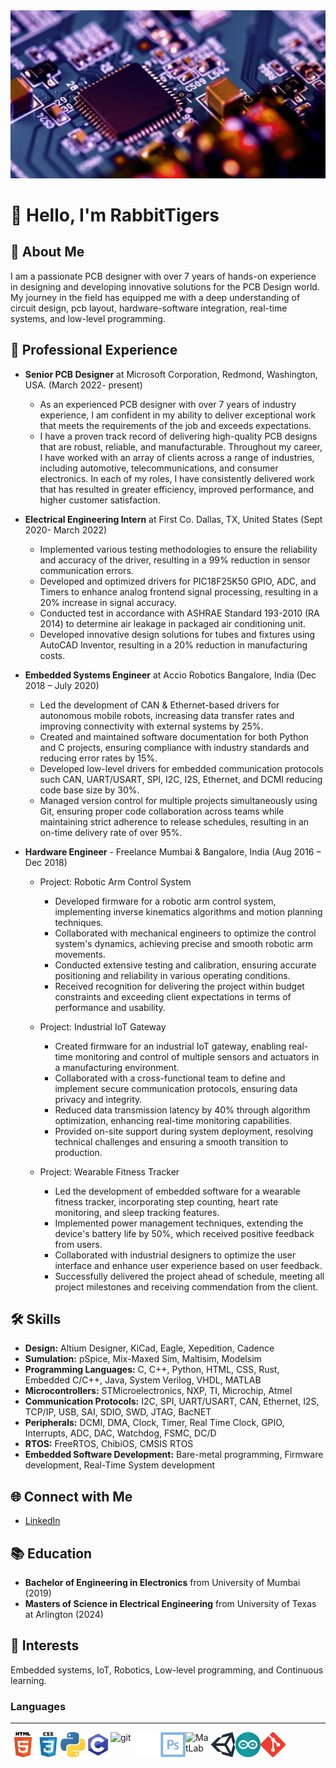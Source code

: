 
<img src="readme.PNG">


# 👋 Hello, I'm RabbitTigers

## 🚀 About Me
I am a passionate PCB designer with over 7 years of hands-on experience in designing and developing innovative solutions for the PCB Design world. My journey in the field has equipped me with a deep understanding of circuit design, pcb layout, hardware-software integration, real-time systems, and low-level programming.

## 💼 Professional Experience 
- **Senior PCB Designer** at Microsoft Corporation, Redmond, Washington, USA. (March 2022- present)
  - As an experienced PCB designer with over 7 years of industry experience, I am confident in my ability to deliver exceptional work that meets the requirements of the job and exceeds expectations.
  - I have a proven track record of delivering high-quality PCB designs that are robust, reliable, and manufacturable. Throughout my career, I have worked with an array of clients across a range of industries, including automotive, telecommunications, and consumer electronics. In each of my roles, I have consistently delivered work that has resulted in greater efficiency, improved performance, and higher customer satisfaction.
- **Electrical Engineering Intern** at First Co. Dallas, TX, United States (Sept 2020- March 2022)
  - Implemented various testing methodologies to ensure the reliability and accuracy of the driver, resulting in a 99% reduction in sensor communication errors.
  - Developed and optimized drivers for PIC18F25K50 GPIO, ADC, and Timers to enhance analog frontend signal processing, resulting in a 20% increase in signal accuracy.
  - Conducted test in accordance with ASHRAE Standard 193-2010 (RA 2014) to determine air leakage in packaged air conditioning unit.
  - Developed innovative design solutions for tubes and fixtures using AutoCAD Inventor, resulting in a 20% reduction in manufacturing costs.
 
- **Embedded Systems Engineer** at Accio Robotics Bangalore, India  (Dec 2018 – July 2020)
  - Led the development of CAN & Ethernet-based drivers for autonomous mobile robots, increasing data transfer rates and improving connectivity with external systems by 25%.
  - Created and maintained software documentation for both Python and C projects, ensuring compliance with industry standards and reducing error rates by 15%.
  - Developed low-level drivers for embedded communication protocols such CAN, UART/USART, SPI, I2C, I2S, Ethernet, and DCMI reducing code base size by 30%.
  - Managed version control for multiple projects simultaneously using Git, ensuring proper code collaboration across teams while maintaining strict adherence to release   schedules, resulting in an on-time delivery rate of over 95%.
 
- **Hardware Engineer** - Freelance Mumbai & Bangalore, India  (Aug 2016 – Dec 2018)
  -  Project: Robotic Arm Control System  
     *  Developed firmware for a robotic arm control system, implementing inverse kinematics algorithms and motion planning techniques.
     *  Collaborated with mechanical engineers to optimize the control system's dynamics, achieving precise and smooth robotic arm movements.
     *  Conducted extensive testing and calibration, ensuring accurate positioning and reliability in various operating conditions.  
     *  Received recognition for delivering the project within budget constraints and exceeding client expectations in terms of performance and
        usability.
     
  -  Project: Industrial IoT Gateway
     *  Created firmware for an industrial IoT gateway, enabling real-time monitoring and control of multiple sensors and actuators in a
        manufacturing environment.
     *  Collaborated with a cross-functional team to define and implement secure communication protocols, ensuring data privacy and integrity.
     *  Reduced data transmission latency by 40% through algorithm optimization, enhancing real-time monitoring capabilities.
     *  Provided on-site support during system deployment, resolving technical challenges and ensuring a smooth transition to production.

  -  Project: Wearable Fitness Tracker
      * Led the development of embedded software for a wearable fitness tracker, incorporating step counting, heart rate monitoring, and sleep
        tracking features.
      * Implemented power management techniques, extending the device's battery life by 50%, which received positive feedback from users.
      * Collaborated with industrial designers to optimize the user interface and enhance user experience based on user feedback.
      * Successfully delivered the project ahead of schedule, meeting all project milestones and receiving commendation from the client.

## 🛠️ Skills
- **Design:** Altium Designer, KiCad, Eagle, Xepedition, Cadence
- **Sumulation:** pSpice, Mix-Maxed Sim, Maltisim, Modelsim 
- **Programming Languages:** C, C++, Python, HTML, CSS, Rust, Embedded C/C++, Java, System Verilog, VHDL, MATLAB
- **Microcontrollers:** STMicroelectronics, NXP, TI, Microchip, Atmel
- **Communication Protocols:** I2C, SPI, UART/USART, CAN, Ethernet, I2S, TCP/IP, USB, SAI, SDIO, SWD, JTAG, BacNET
- **Peripherals:** DCMI, DMA, Clock, Timer, Real Time Clock, GPIO, Interrupts, ADC, DAC, Watchdog, FSMC, DC/D
- **RTOS:** FreeRTOS, ChibiOS, CMSIS RTOS
- **Embedded Software Development:** Bare-metal programming, Firmware development, Real-Time System development
 

## 🌐 Connect with Me
- [LinkedIn](https://www.linkedin.com/in/kunalsalvi63)

## 📚 Education
- **Bachelor of Engineering in Electronics** from University of Mumbai (2019)
- **Masters of Science in Electrical Engineering** from University of Texas at Arlington (2024)



## 🌱 Interests
Embedded systems, IoT, Robotics, Low-level programming, and Continuous learning.




### Languages
---
<img align="left" alt="HTML5" width="40px" src="https://raw.githubusercontent.com/github/explore/80688e429a7d4ef2fca1e82350fe8e3517d3494d/topics/html/html.png" />
<img align="left" alt="CSS3" width="40px" src="https://raw.githubusercontent.com/github/explore/80688e429a7d4ef2fca1e82350fe8e3517d3494d/topics/css/css.png" />
<img align="left" alt="Python" width="40px" src="https://github.com/Aakarsh-B/trying-repos/blob/master/python-5.svg?raw=true"/> 
<img align="left" alt="C" width="40px" src="https://github.com/Aakarsh-B/trying-repos/blob/master/c-programming.png"/>
<img align="left" alt="git" width="40px" src="https://www.vectorlogo.zone/logos/git-scm/git-scm-icon.svg"/>
<img align="left" alt="GitHub" width="40px" src="https://github.com/Aakarsh-B/trying-repos/blob/master/github.svg"/>
<img align="left" src="https://raw.githubusercontent.com/teamedwardforever/Readme-Generator/71f25dd8b98329b168142a6b782a107b75eab178/svg/Skills/Software/photoshop-line.svg" alt="Photoshop" width="40" height="40"/>
<img align="left" src="https://dl.dropboxusercontent.com/s/6e7hk06wzjp3j52/Matlab_Logo.png" alt="MatLab" width="40" height="40"/>
<img align="left" src="https://raw.githubusercontent.com/teamedwardforever/Readme-Generator/71f25dd8b98329b168142a6b782a107b75eab178/svg/Skills/Engines/unity3d-icon.svg" alt="Unity" width="40" height="40"/>
<img align="left" src="https://raw.githubusercontent.com/teamedwardforever/Readme-Generator/71f25dd8b98329b168142a6b782a107b75eab178/svg/Skills/Other/arduino-1.svg" alt="Arduino" width="40" height="40"/>
<img align="left" src="https://raw.githubusercontent.com/teamedwardforever/Readme-Generator/71f25dd8b98329b168142a6b782a107b75eab178/svg/Skills/Other/git-scm-icon.svg" alt="Git" width="40" height="40"/>
<br />

<br />



<!--- 

### Softwares
<img align="left" alt="KiCAD" width="30px" src="https://user-images.githubusercontent.com/38166489/118163105-3a5c5100-b43f-11eb-9ad8-7e54b665e8e2.png" />


<a href="https://instagram.com">
<img align = "left" 
     wdth = "30px"
     src="https://img.icons8.com/color/48/000000/instagram-new--v2.png" />
</a>
  
 <img align = "left" src="https://img.icons8.com/color/48/000000/instagram-new--v2.png" />
--->
